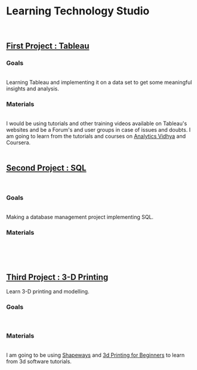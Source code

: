 # Learning Technology Studio<br /><br />
<h2><u>First Project : Tableau<br /></u></h2>
<h3>Goals</h3><br />Learning Tableau and implementing it on a data set to get some meaningful insights and analysis.<br />
<h3>Materials</h3><br />I would be using tutorials and other training videos available on Tableau's websites and be a Forum's and user groups in case of issues and doubts. I am going to learn from the tutorials and courses on <a href="https://www.analyticsvidhya.com/learning-paths-data-science-business-analytics-business-intelligence-big-data/tableau-learning-path/">Analytics Vidhya</a> and Coursera.<br /><br />
<h2><u>Second Project : SQL<br /></u></h2> <br /><h3>Goals</h3><br />Making a database management project implementing SQL.<h3>Materials</h3><br /><br /><br />
<h2><u>Third Project : 3-D Printing<br /></u></h2> Learn 3-D printing and modelling. <br /><h3>Goals</h3><br />
<h3>Materials</h3><br />I am going to be using <a href="https://www.shapeways.com/tutorials">Shapeways</a> and 
<a href="hhttp://3dprintingforbeginners.com">3d Printing for Beginners</a> to learn from 3d software tutorials.<br /><br />
